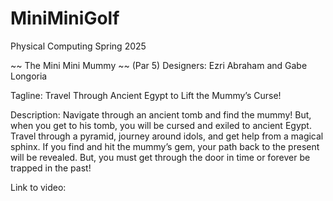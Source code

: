 # MiniMiniGolf
Physical Computing Spring 2025


  ~~ The Mini Mini Mummy ~~   (Par 5)
Designers: Ezri Abraham and Gabe Longoria

Tagline: 
Travel Through Ancient Egypt to Lift the Mummy’s Curse!

Description:
Navigate through an ancient tomb and find the mummy! But, when you get to his tomb, you will be cursed and exiled to ancient Egypt.
Travel through a pyramid, journey around idols, and get help from a magical sphinx. If you find and hit the mummy’s gem, your path back to the present will be revealed. But, you must get through the door in time or forever be trapped in the past!


Link to video:
